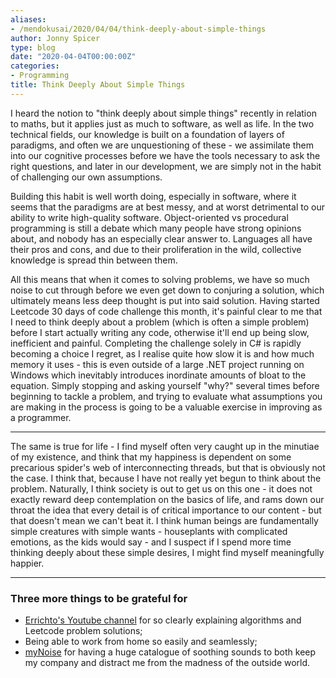 ```yaml
---
aliases:
- /mendokusai/2020/04/04/think-deeply-about-simple-things
author: Jonny Spicer
type: blog
date: "2020-04-04T00:00:00Z"
categories:
- Programming
title: Think Deeply About Simple Things
---
```

I heard the notion to "think deeply about simple things" recently in relation to maths, but it applies
just as much to software, as well as life. In the two technical fields, our knowledge is built on a
foundation of layers of paradigms, and often we are unquestioning of these - we assimilate them into
our cognitive processes before we have the tools necessary to ask the right questions, and later in our
development, we are simply not in the habit of challenging our own assumptions.

Building this habit is well worth doing, especially in software, where it seems that the paradigms are
at best messy, and at worst detrimental to our ability to write high-quality software. Object-oriented vs
procedural programming is still a debate which many people have strong opinions about, and nobody has
an especially clear answer to. Languages all have their pros and cons, and due to their proliferation
in the wild, collective knowledge is spread thin between them.

All this means that when it comes to solving problems, we have so much noise to cut through before
we even get down to conjuring a solution, which ultimately means less deep thought is put into said
solution. Having started Leetcode 30 days of code challenge this month, it's painful clear to me that
I need to think deeply about a problem (which is often a simple problem) before I start actually writing
any code, otherwise it'll end up being slow, inefficient and painful. Completing the challenge solely
in C# is rapidly becoming a choice I regret, as I realise quite how slow it is and how much memory it
uses - this is even outside of a large .NET project running on Windows which inevitably introduces
inordinate amounts of bloat to the equation. Simply stopping and asking yourself "why?" several times
before beginning to tackle a problem, and trying to evaluate what assumptions you are making in the
process is going to be a valuable exercise in improving as a programmer.

---

The same is true for life - I find myself often very caught up in the minutiae of my existence, and
think that my happiness is dependent on some precarious spider's web of interconnecting threads, but
that is obviously not the case. I think that, because I have not really yet begun to think about the
problem. Naturally, I think society is out to get us on this one - it does not exactly reward deep
contemplation on the basics of life, and rams down our throat the idea that every detail is of critical
importance to our content - but that doesn't mean we can't beat it. I think human beings are
fundamentally simple creatures with simple wants - houseplants with complicated emotions, as the
kids would say - and I suspect if I spend more time thinking deeply about these simple desires, I might
find myself meaningfully happier.

---

### Three more things to be grateful for

- [Errichto's Youtube channel](https://www.youtube.com/channel/UCBr_Fu6q9iHYQCh13jmpbrg)
for so clearly explaining algorithms and Leetcode problem solutions;
- Being able to work from home so easily and seamlessly;
- [myNoise](https://mynoise.net) for having a huge catalogue of soothing sounds to
both keep my company and distract me from the madness of the outside world.
